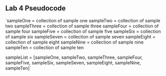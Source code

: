## Lab 4 Pseudocode

`sampleOne = collection of sample one
sampleTwo = collection of sample two
sampleThree = collection of sample three
sampleFour = collection of sample four
sampleFive = collection of sample five
sampleSix = collection of sample six
sampleSeven = collection of sample seven
sampleEight = collection of sample eight
sampleNine = collection of sample nine
sampleTen = collection of sample ten

sampleList = [sampleOne, sampleTwo, sampleThree, sampleFour, sampleFive, sampleSix, sampleSeven, sampleEight, sampleNine, sampleTen]`
